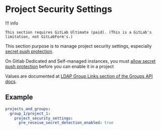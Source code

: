 # Project Security Settings

!!! info

    This section requires GitLab Ultimate (paid). (This is a GitLab's limitation, not GitLabForm's.)

This section purpose is to manage project security settings, especially [secret push protection](https://docs.gitlab.com/ee/user/application_security/secret_detection/secret_push_protection/#enable-secret-push-protection).

On Gitlab Dedicated and Self-managed instances, you must [allow secret push
protection](https://docs.gitlab.com/ee/user/application_security/secret_detection/secret_push_protection/#allow-the-use-of-secret-push-protection-in-your-gitlab-instance) before you can enable it in a project

Values are documented at [LDAP Group Links section of the Groups API docs](https://docs.gitlab.com/ee/api/project_security_settings.html#update-pre_receive_secret_detection_enabled-setting).

## Example

```yaml
projects_and_groups:
  group_1/project_1:
    project_security_settings:
      pre_receive_secret_detection_enabled: true
```
